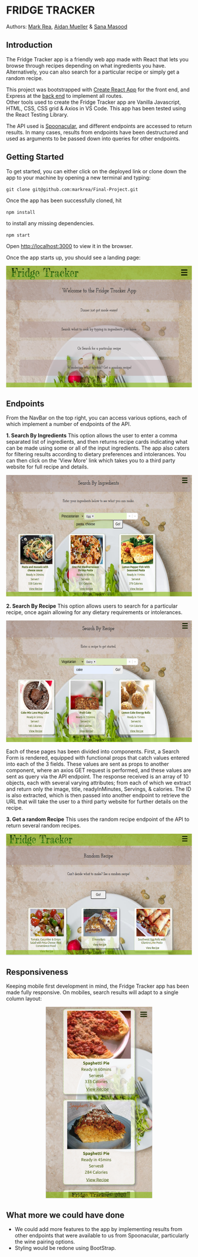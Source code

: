 # FRIDGE TRACKER 

Authors: [Mark Rea](https://github.com/markrea), [Aidan Mueller](https://github.com/Ajaymueller) & [Sana Masood](https://github.com/SanMasood)

## Introduction

The Fridge Tracker app is a friendly web app made with React that lets you browse through recipes depending on what ingredients you have. Alternatively, you can also search for a particular recipe or simply get a random recipe. 

This project was bootstrapped with [Create React App](https://github.com/facebook/create-react-app) for the front end, and Express at the [back end](https://github.com/markrea/final-project-backend) to implement all routes.  
Other tools used to create the Fridge Tracker app are Vanilla Javascript, HTML, CSS, CSS grid & Axios in VS Code. This app has been tested using the React Testing Library.

The API used is [Spoonacular](https://spoonacular.com/food-api), and different endpoints are accessed to return results. In many cases, results from endpoints have been destructured and used as arguments to be passed down into queries for other endpoints.

## Getting Started

To get started, you can either click on the deployed link or clone down the app to your machine by opening a new terminal and typing:

`git clone git@github.com:markrea/Final-Project.git`

Once the app has been successfully cloned, hit

 `npm install`
 
 to install any missing dependencies. 

`npm start`


Open [http://localhost:3000](http://localhost:3000) to view it in the browser.

Once the app starts up, you should see a landing page:

<p align="center">
<img height="330" width="600" src="https://github.com/markrea/Final-Project/blob/inputform/public/landing-page-fridge-tracker.png?raw=true">
</p>

## Endpoints

From the NavBar on the top right, you can access various options, each of which implement a number of endpoints of the API.

**1. Search By Ingredients**
This option allows the user to enter a comma separated list of ingredients, and then returns recipe cards indicating what can be made using some or all of the input ingredients. The app also caters for filtering results according to dietary preferences and intolerances. You can then click on the 'View More' link which takes you to a third party website for full recipe and details. 

<p align="center">
<img height="330" width="600" src="https://github.com/markrea/Final-Project/blob/inputform/public/FT-SearchByIngredients.png?raw=true">
</p>


**2. Search By Recipe**
This option allows users to search for a particular recipe, once again allowing for any dietary requirements or intolerances. 

<p align="center">
<img height="330" width="600" src="https://github.com/markrea/Final-Project/blob/inputform/public/FT-SearchByRecipe.png?raw=true">
</p>


Each of these pages has been divided into components. First, a Search Form is rendered, equipped with functional props that catch values entered into each of the 3 fields. These values are sent as props to another component, where an axios GET request is performed, and these values are sent as query via the API endpoint. The response received is an array of 10 objects, each with several varying attributes; from each of which we extract and return only the image, title, readyInMinutes, Servings, & calories. The ID is also extracted, which is then passed into another endpoint to retrieve the URL that will take the user to a third party website for further details on the recipe. 

**3. Get a random Recipe**
This uses the random recipe endpoint of the API to return several random recipes. 

<p align="center">
<img height="330" width="600" src="https://github.com/markrea/Final-Project/blob/inputform/public/FT-randomRecipe.png?raw=true">
</p>


## Responsiveness
Keeping mobile first development in mind, the Fridge Tracker app has been made fully responsive. On mobiles, search results will adapt to a single column layout:
<p align="center">
<img height="520" width="290" src="https://github.com/markrea/Final-Project/blob/inputform/public/FT-mobileSearchResults.png?raw=true">
</p>

## What more we could have done
- We could add more features to the app by implementing results from other endpoints that were available to us from Spoonacular, particularly the wine pairing options. 
- Styling would be redone using BootStrap.
